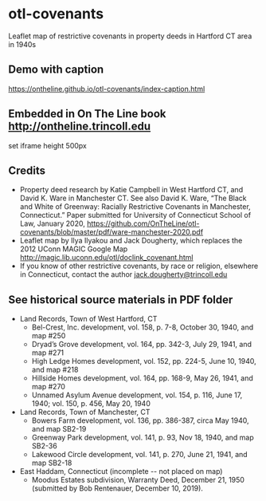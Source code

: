 # otl-covenants
Leaflet map of restrictive covenants in property deeds in Hartford CT area in 1940s

## Demo with caption
https://ontheline.github.io/otl-covenants/index-caption.html

## Embedded in On The Line book http://ontheline.trincoll.edu
set iframe height 500px

## Credits
- Property deed research by Katie Campbell in West Hartford CT, and David K. Ware in Manchester CT. See also David K. Ware, “The Black and White of Greenway: Racially Restrictive Covenants in Manchester, Connecticut.” Paper submitted for University of Connecticut School of Law, January 2020, https://github.com/OnTheLine/otl-covenants/blob/master/pdf/ware-manchester-2020.pdf
- Leaflet map by Ilya Ilyakou and Jack Dougherty, which replaces the 2012 UConn MAGIC Google Map http://magic.lib.uconn.edu/otl/doclink_covenant.html
- If you know of other restrictive covenants, by race or religion, elsewhere in Connecticut, contact the author [jack.dougherty@trincoll.edu](mailto:jack.dougherty@trincoll.edu)

## See historical source materials in PDF folder
- Land Records, Town of West Hartford, CT
  - Bel-Crest, Inc. development, vol. 158, p. 7-8, October 30, 1940, and map #250
  - Dryad’s Grove development, vol. 164, pp. 342-3, July 29, 1941, and map #271
  - High Ledge Homes development, vol. 152, pp. 224-5, June 10, 1940, and map #218
  - Hillside Homes development, vol. 164, pp. 168-9, May 26, 1941, and map #270
  - Unnamed Asylum Avenue development, vol. 154, p. 116, June 17, 1940; vol. 150, p. 456, May 20, 1940
- Land Records, Town of Manchester, CT
  - Bowers Farm development, vol. 136, pp. 386-387, circa May 1940, and map SB2-19
  - Greenway Park development, vol. 141, p. 93, Nov 18, 1940, and map SB2-36
  - Lakewood Circle development, vol. 141, p. 270, June 21, 1941, and map SB2-18
- East Haddam, Connecticut (incomplete -- not placed on map)
  - Moodus Estates subdivision, Warranty Deed, December 21, 1950 (submitted by Bob Rentenauer, December 10, 2019).
